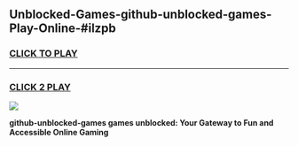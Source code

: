 
## Unblocked-Games-github-unblocked-games-Play-Online-#ilzpb
<h3>
<a href="https://premium.freeplayer.one?title=github-unblocked-games&ref=27F">CLICK TO PLAY</a></h3>
<hr>

<h3>
<a href="https://premium.freeplayer.one?title=github-unblocked-games&ref=27F">CLICK 2 PLAY</a>
  
</h3>

<a href="https://premium.freeplayer.one?title=github-unblocked-games&ref=27F"><img src="https://clearcache.store/games.png"></a>


**github-unblocked-games games unblocked: Your Gateway to Fun and Accessible Online Gaming**
